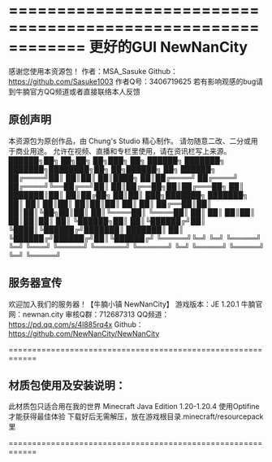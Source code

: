 ============================================================
                 更好的GUI NewNanCity
============================================================

感谢您使用本资源包！
作者：MSA_Sasuke
Github：https://github.com/Sasuke1003
作者Q号：3406719625
若有影响观感的bug请到牛腩官方QQ频道或者直接联络本人反馈

## 原创声明
本资源包为原创作品，由 Chung's Studio 精心制作。
请勿随意二改、二分或用于商业用途。
允许在视频、直播和专栏里使用，请在资讯栏写上来源。
 ██████╗██╗  ██╗██╗   ██╗███╗   ██╗ ██████╗ ███████╗    ███████╗████████╗██╗   ██╗██████╗ ██╗ ██████╗ 
██╔════╝██║  ██║██║   ██║████╗  ██║██╔════╝ ██╔════╝    ██╔════╝╚══██╔══╝██║   ██║██╔══██╗██║██╔═══██╗
██║     ███████║██║   ██║██╔██╗ ██║██║  ███╗███████╗    ███████╗   ██║   ██║   ██║██║  ██║██║██║   ██║
██║     ██╔══██║██║   ██║██║╚██╗██║██║   ██║╚════██║    ╚════██║   ██║   ██║   ██║██║  ██║██║██║   ██║
╚██████╗██║  ██║╚██████╔╝██║ ╚████║╚██████╔╝███████║    ███████║   ██║   ╚██████╔╝██████╔╝██║╚██████╔╝
 ╚═════╝╚═╝  ╚═╝ ╚═════╝ ╚═╝  ╚═══╝ ╚═════╝ ╚══════╝    ╚══════╝   ╚═╝    ╚═════╝ ╚═════╝ ╚═╝ ╚═════╝ 

## 服务器宣传
欢迎加入我们的服务器！【牛腩小镇 NewNanCity】
游戏版本：JE 1.20.1
牛腩官网：newnan.city
审核Q群：712687313
QQ频道： https://pd.qq.com/s/4l885rq4x 
Github：https://github.com/NewNanCity/NewNanCity

============================================================

## 材质包使用及安装说明：
此材质包只适合用在我的世界 Minecraft Java Edition 1.20-1.20.4
使用Optifine才能获得最佳体验
下载好后无需解压，放在游戏根目录.minecraft/resourcepack里

============================================================

